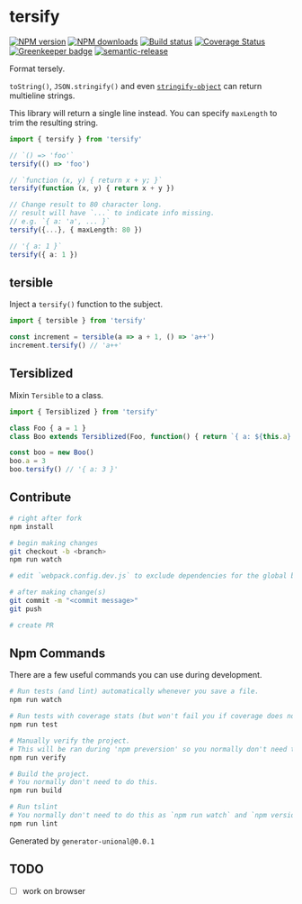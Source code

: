 # tersify

[![NPM version][npm-image]][npm-url]
[![NPM downloads][downloads-image]][downloads-url]
[![Build status][travis-image]][travis-url]
[![Coverage Status][coveralls-image]][coveralls-url]
[![Greenkeeper badge][green-keeper-image]][green-keeper-url]
[![semantic-release][semantic-release-image]][semantic-release-url]

Format tersely.

`toString()`, `JSON.stringify()` and even [`stringify-object`](https://github.com/yeoman/stringify-object) can return multieline strings.

This library will return a single line instead.
You can specify `maxLength` to trim the resulting string.

```ts
import { tersify } from 'tersify'

// `() => 'foo'`
tersify(() => 'foo')

// `function (x, y) { return x + y; }`
tersify(function (x, y) { return x + y })

// Change result to 80 character long.
// result will have `...` to indicate info missing.
// e.g. `{ a: 'a', ... }`
tersify({...}, { maxLength: 80 })

// '{ a: 1 }`
tersify({ a: 1 })
```

## tersible

Inject a `tersify()` function to the subject.

```ts
import { tersible } from 'tersify'

const increment = tersible(a => a + 1, () => 'a++')
increment.tersify() // 'a++'
```

## Tersiblized

Mixin `Tersible` to a class.

```ts
import { Tersiblized } from 'tersify'

class Foo { a = 1 }
class Boo extends Tersiblized(Foo, function() { return `{ a: ${this.a} }` }) { }

const boo = new Boo()
boo.a = 3
boo.tersify() // '{ a: 3 }'
```

## Contribute

```sh
# right after fork
npm install

# begin making changes
git checkout -b <branch>
npm run watch

# edit `webpack.config.dev.js` to exclude dependencies for the global build.

# after making change(s)
git commit -m "<commit message>"
git push

# create PR
```

## Npm Commands

There are a few useful commands you can use during development.

```sh
# Run tests (and lint) automatically whenever you save a file.
npm run watch

# Run tests with coverage stats (but won't fail you if coverage does not meet criteria)
npm run test

# Manually verify the project.
# This will be ran during 'npm preversion' so you normally don't need to run this yourself.
npm run verify

# Build the project.
# You normally don't need to do this.
npm run build

# Run tslint
# You normally don't need to do this as `npm run watch` and `npm version` will automatically run lint for you.
npm run lint
```

Generated by `generator-unional@0.0.1`

## TODO

- [ ] work on browser

[npm-image]: https://img.shields.io/npm/v/tersify.svg?style=flat
[npm-url]: https://npmjs.org/package/tersify
[downloads-image]: https://img.shields.io/npm/dm/tersify.svg?style=flat
[downloads-url]: https://npmjs.org/package/tersify
[travis-image]: https://img.shields.io/travis/unional/tersify/master.svg?style=flat
[travis-url]: https://travis-ci.org/unional/tersify?branch=master
[coveralls-image]: https://coveralls.io/repos/github/unional/tersify/badge.svg
[coveralls-url]: https://coveralls.io/github/unional/tersify
[green-keeper-image]:
https://badges.greenkeeper.io/unional/tersify.svg
[green-keeper-url]:https://greenkeeper.io/
[semantic-release-image]:https://img.shields.io/badge/%20%20%F0%9F%93%A6%F0%9F%9A%80-semantic--release-e10079.svg
[semantic-release-url]:https://github.com/semantic-release/semantic-release
